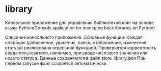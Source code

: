 # library
Консольное приложение для управления библиотекой книг на основе языка Python(Сonsole application for managing book libraries on Python)

Описание консольного приложения.
Основные функции: 
Каждая операция (добавление, удаление, поиск, отображение, изменение статуса) реализована отдельной функцией.
Проверяется корректность ввода пользователя, например, при вводе числового значения или нового статуса.
Данные сохраняются в файл store_library.json При первом запуске файл создается автоматически.
